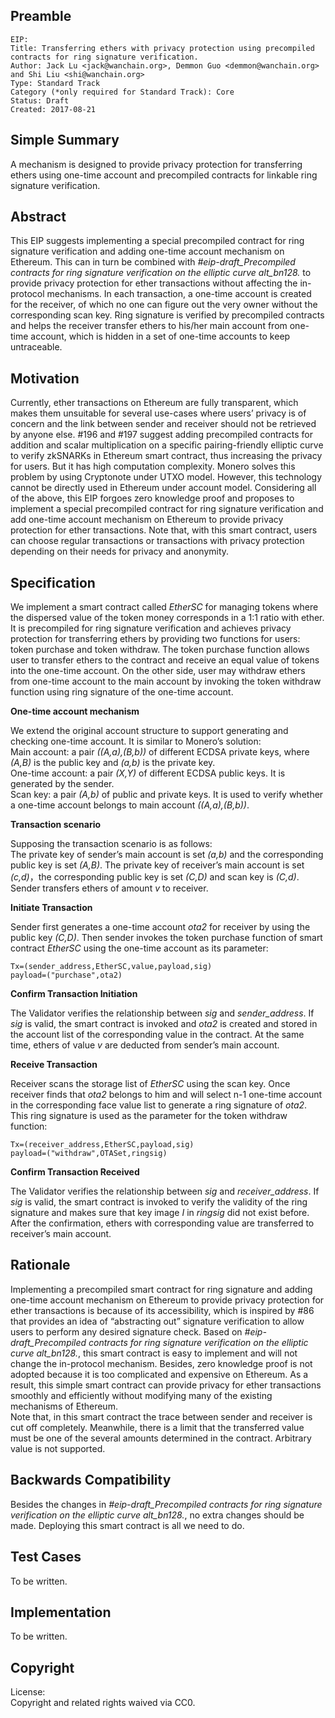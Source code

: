 ## Preamble

    EIP: 
    Title: Transferring ethers with privacy protection using precompiled contracts for ring signature verification.
    Author: Jack Lu <jack@wanchain.org>, Demmon Guo <demmon@wanchain.org> and Shi Liu <shi@wanchain.org>
    Type: Standard Track
    Category (*only required for Standard Track): Core 
    Status: Draft
    Created: 2017-08-21
    


## Simple Summary
A mechanism is designed to provide privacy protection for transferring ethers using one-time account and precompiled contracts for linkable ring signature verification.

## Abstract
This EIP suggests implementing a special precompiled contract for ring signature verification and adding one-time account mechanism on Ethereum. This can in turn be combined with *#eip-draft\_Precompiled contracts for ring signature verification on the elliptic curve alt\_bn128.* to provide privacy protection for ether transactions without affecting the in-protocol mechanisms. In each transaction, a one-time account is created for the receiver, of which no one can figure out the very owner without the corresponding scan key. Ring signature is verified by precompiled contracts and helps the receiver transfer ethers to his/her main account from one-time account, which is hidden in a set of one-time accounts to keep untraceable.

## Motivation
Currently, ether transactions on Ethereum are fully transparent, which makes them unsuitable for several use-cases where users’ privacy is of concern and the link between sender and receiver should not be retrieved by anyone else. #196 and #197 suggest adding precompiled contracts for addition and scalar multiplication on a specific pairing-friendly elliptic curve to verify zkSNARKs in Ethereum smart contract, thus increasing the privacy for users. But it has high computation complexity. Monero solves this problem by using Cryptonote under UTXO model. However, this technology cannot be directly used in Ethereum under account model. Considering all of the above, this EIP forgoes zero knowledge proof and proposes to implement a special precompiled contract for ring signature verification and add one-time account mechanism on Ethereum to provide privacy protection for ether transactions. Note that, with this smart contract, users can choose regular transactions or transactions with privacy protection depending on their needs for privacy and anonymity.

## Specification
We implement a smart contract called *EtherSC* for managing tokens where the dispersed value of the token money corresponds in a 1:1 ratio with ether. It is precompiled for ring signature verification and achieves privacy protection for transferring ethers by providing two functions for users: token purchase and token withdraw. The token purchase function allows user to transfer ethers to the contract and receive an equal value of tokens into the one-time account. On the other side, user may withdraw ethers from one-time account to the main account by invoking the token withdraw function using ring signature of the one-time account.  

**One-time account mechanism**  
  
We extend the original account structure to support generating and checking one-time account. It is similar to Monero’s solution:  
Main account: a pair *((A,a),(B,b))* of different ECDSA private keys, where *(A,B)* is the public key and  *(a,b)* is the private key.  
One-time account: a pair *(X,Y)* of different ECDSA public keys. It is generated by the sender.  
Scan key: a pair *(A,b)* of public and private keys. It is used to verify whether a one-time account belongs to main account *((A,a),(B,b))*.  

**Transaction scenario**  

Supposing the transaction scenario is as follows:  
The private key of sender’s main account is set *(a,b)* and the corresponding public key is set *(A,B)*. The private key of receiver’s main account is set *(c,d)*，the corresponding public key is set *(C,D)* and scan key is *(C,d)*. Sender transfers ethers of amount *v* to receiver.   

**Initiate Transaction**  

Sender first generates a one-time account *ota2* for receiver by using the public key *(C,D)*. Then sender invokes the token purchase function of smart contract *EtherSC* using the one-time account as its parameter:   

    Tx=(sender_address,EtherSC,value,payload,sig)
    payload=("purchase",ota2)  

**Confirm Transaction Initiation**  

The Validator verifies the relationship between *sig* and *sender_address*. If *sig* is valid, the smart contract is invoked and *ota2* is created and stored in the account list of the corresponding value in the contract. At the same time, ethers of value *v* are deducted from sender’s main account.  

**Receive Transaction**  

Receiver scans the storage list of  *EtherSC*  using the scan key. Once receiver finds that *ota2* belongs to him and will select n-1 one-time account in the corresponding face value list to generate a ring signature of *ota2*. This ring signature is used as the parameter for the token withdraw function:   

	Tx=(receiver_address,EtherSC,payload,sig)
	payload=("withdraw",OTASet,ringsig)  

**Confirm Transaction Received**  
 
The Validator verifies the relationship between *sig* and *receiver_address*. If *sig* is valid, the smart contract is invoked to verify the validity of the ring signature and makes sure that key image *I* in *ringsig* did not exist before. After the confirmation, ethers with corresponding value are transferred to receiver’s main account.

 

## Rationale
Implementing a precompiled smart contract for ring signature and adding one-time account mechanism on Ethereum to provide privacy protection for ether transactions is because of its accessibility, which is inspired by #86 that provides an idea of “abstracting out” signature verification to allow users to perform any desired signature check. Based on *#eip-draft\_Precompiled contracts for ring signature verification on the elliptic curve alt\_bn128.*, this smart contract is easy to implement and will not change the in-protocol mechanism. Besides, zero knowledge proof is not adopted because it is too complicated and expensive on Ethereum. As a result, this simple smart contract can provide privacy for ether transactions smoothly and efficiently without modifying many of the existing mechanisms of Ethereum.  
Note that, in this smart contract the trace between sender and receiver is cut off completely. Meanwhile, there is a limit that the transferred value must be one of the several amounts determined in the contract. Arbitrary value is not supported.


## Backwards Compatibility
Besides the changes in *#eip-draft\_Precompiled contracts for ring signature verification on the elliptic curve alt\_bn128.*, no extra changes should be made. Deploying this smart contract is all we need to do.

## Test Cases
To be written.

## Implementation
To be written.

## Copyright
License:   
Copyright and related rights waived via CC0.

